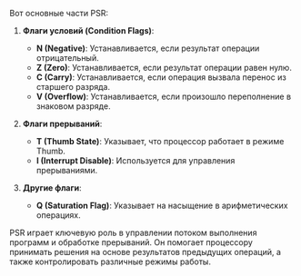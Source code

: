 Вот основные части PSR:

1. **Флаги условий (Condition Flags)**:
    
    - **N (Negative)**: Устанавливается, если результат операции отрицательный.
    - **Z (Zero)**: Устанавливается, если результат операции равен нулю.
    - **C (Carry)**: Устанавливается, если операция вызвала перенос из старшего разряда.
    - **V (Overflow)**: Устанавливается, если произошло переполнение в знаковом разряде.
2. **Флаги прерываний**:
    
    - **T (Thumb State)**: Указывает, что процессор работает в режиме Thumb.
    - **I (Interrupt Disable)**: Используется для управления прерываниями.
3. **Другие флаги**:
    
    - **Q (Saturation Flag)**: Указывает на насыщение в арифметических операциях.

PSR играет ключевую роль в управлении потоком выполнения программ и обработке прерываний. Он помогает процессору принимать решения на основе результатов предыдущих операций, а также контролировать различные режимы работы.